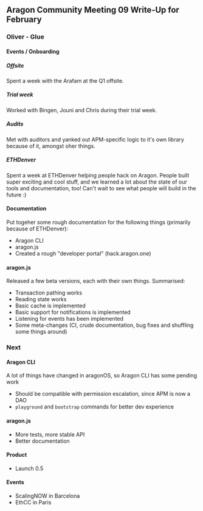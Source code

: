 ## Aragon Community Meeting 09 Write-Up for February

### Oliver - Glue

#### Events / Onboarding

##### Offsite
Spent a week with the Arafam at the Q1 offsite.

##### Trial week
Worked with Bingen, Jouni and Chris during their trial week.

##### Audits
Met with auditors and yanked out APM-specific logic to it's own library because of it, amongst oher things.

##### ETHDenver

Spent a week at ETHDenver helping people hack on Aragon. People built super exciting and cool stuff, and we learned a lot about the state of our tools and documentation, too! Can't wait to see what people will build in the future :)

#### Documentation

Put togeher some rough documentation for the following things (primarily because of ETHDenver):

- Aragon CLI
- aragon.js
- Created a rough "developer portal" (hack.aragon.one)

#### aragon.js

Released a few beta versions, each with their own things. Summarised:

- Transaction pathing works
- Reading state works
- Basic cache is implemented
- Basic support for notifications is implemented
- Listening for events has been implemented
- Some meta-changes (CI, crude documentation, bug fixes and shuffling some things around)

### Next

#### Aragon CLI

A lot of things have changed in aragonOS, so Aragon CLI has some pending work

- Should be compatible with permission escalation, since APM is now a DAO
- `playground` and `bootstrap` commands for better dev experience

#### aragon.js

- More tests, more stable API
- Better documentation

#### Product

- Launch 0.5

#### Events

- ScalingNOW in Barcelona
- EthCC in Paris
